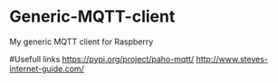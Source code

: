 # Generic-MQTT-client
My generic MQTT client for Raspberry

#Usefull links
https://pypi.org/project/paho-mqtt/
http://www.steves-internet-guide.com/
